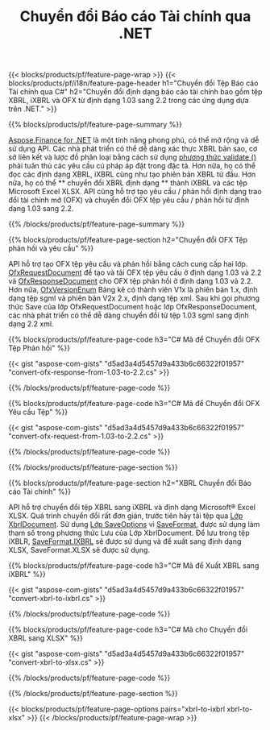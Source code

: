 ﻿---
title: Chuyển đổi Báo cáo Tài chính qua .NET
url: /vi/net/conversion/
description:  C# mã để chuyển đổi Báo cáo Tài chính trong XBRL, iXBRL (xbrl nội tuyến) và OFX tệp fomats qua thư viện .NET.
---
{{< blocks/products/pf/feature-page-wrap >}}
{{< blocks/products/pf/i18n/feature-page-header h1="Chuyển đổi Tệp Báo cáo Tài chính qua C#" h2="Chuyển đổi định dạng báo cáo tài chính bao gồm tệp XBRL, iXBRL và OFX từ định dạng 1.03 sang 2.2 trong các ứng dụng dựa trên .NET." >}}

{{% blocks/products/pf/feature-page-summary %}}

[Aspose.Finance for .NET](https://products.aspose.com/finance/net/) là một tính năng phong phú, có thể mở rộng và dễ sử dụng API. Các nhà phát triển có thể dễ dàng xác thực XBRL bản sao, cơ sở liên kết và lược đồ phân loại bằng cách sử dụng [phương thức validate ()](https://apireference.aspose.com/finance/net/aspose.finance.xbrl/xbrlinstance/methods/validate) phải tuân thủ các yêu cầu cú pháp áp đặt trong đặc tả. Hơn nữa, họ có thể đọc các định dạng XBRL, iXBRL cũng như tạo phiên bản XBRL từ đầu. Hơn nữa, họ có thể ** chuyển đổi XBRL định dạng ** thành iXBRL và các tệp Microsoft Excel XLSX. API cũng hỗ trợ tạo yêu cầu / phản hồi định dạng trao đổi tài chính mở (OFX) và chuyển đổi OFX tệp yêu cầu / phản hồi từ định dạng 1.03 sang 2.2.

{{% /blocks/products/pf/feature-page-summary %}}

{{% blocks/products/pf/feature-page-section h2="Chuyển đổi OFX Tệp phản hồi và yêu cầu" %}}

API hỗ trợ tạo OFX tệp yêu cầu và phản hồi bằng cách cung cấp hai lớp. [OfxRequestDocument](https://apireference.aspose.com/finance/net/aspose.finance.ofx/ofxrequestdocument) để tạo và tải OFX tệp yêu cầu ở định dạng 1.03 và 2.2 và [OfxResponseDocument](https://apireference.aspose.com/finance/net/aspose.finance.ofx/ofxresponsedocument) cho OFX tệp phản hồi ở định dạng 1.03 và 2.2. Hơn nữa, [OfxVersionEnum](https://apireference.aspose.com/finance/net/aspose.finance.ofx/ofxversionenum) Bảng kê có thành viên V1x là phiên bản 1.x, định dạng tệp sgml và phiên bản V2x 2.x, định dạng tệp xml. Sau khi gọi phương thức Save của lớp OfxRequestDocument hoặc lớp OfxResponseDocument, các nhà phát triển có thể dễ dàng chuyển đổi từ tệp 1.03 sgml sang định dạng 2.2 xml.


{{% blocks/products/pf/feature-page-code h3="C# Mã để Chuyển đổi OFX Tệp Phản hồi" %}}

{{< gist "aspose-com-gists" "d5ad3a4d5457d9a433b6c66322f01957" "convert-ofx-response-from-1.03-to-2.2.cs" >}} 

{{% /blocks/products/pf/feature-page-code %}}

{{% blocks/products/pf/feature-page-code h3="C# Mã để Chuyển đổi OFX Yêu cầu Tệp" %}}

{{< gist "aspose-com-gists" "d5ad3a4d5457d9a433b6c66322f01957" "convert-ofx-request-from-1.03-to-2.2.cs" >}} 

{{% /blocks/products/pf/feature-page-code %}}

{{% /blocks/products/pf/feature-page-section %}}

{{% blocks/products/pf/feature-page-section h2="XBRL Chuyển đổi Báo cáo Tài chính" %}}

API hỗ trợ chuyển đổi tệp XBRL sang iXBRL và định dạng Microsoft® Excel XLSX. Quá trình chuyển đổi rất đơn giản, trước tiên hãy tải tệp qua [Lớp XbrlDocument](https://apireference.aspose.com/finance/net/aspose.finance.xbrl/xbrldocument). Sử dụng [Lớp SaveOptions](https://apireference.aspose.com/finance/net/aspose.finance.xbrl/saveoptions) vì [SaveFormat](https://apireference.aspose.com/finance/net/aspose.finance.xbrl/saveoptions/properties/saveformat), được sử dụng làm tham số trong phương thức Lưu của Lớp XbrlDocument. Để lưu trong tệp iXBLR, [SaveFormat.IXBRL](https://apireference.aspose.com/finance/net/aspose.finance.xbrl/saveformat) sẽ được sử dụng và để xuất sang định dạng XLSX, SaveFormat.XLSX sẽ được sử dụng.

{{% blocks/products/pf/feature-page-code h3="C# Mã để Xuất XBRL sang iXBRL" %}}

{{< gist "aspose-com-gists" "d5ad3a4d5457d9a433b6c66322f01957" "convert-xbrl-to-ixbrl.cs" >}} 

{{% /blocks/products/pf/feature-page-code %}}

{{% blocks/products/pf/feature-page-code h3="C# Mã cho Chuyển đổi XBRL sang XLSX" %}}

{{< gist "aspose-com-gists" "d5ad3a4d5457d9a433b6c66322f01957" "convert-xbrl-to-xlsx.cs" >}} 

{{% /blocks/products/pf/feature-page-code %}}

{{% /blocks/products/pf/feature-page-section %}}

{{< blocks/products/pf/feature-page-options pairs="xbrl-to-ixbrl xbrl-to-xlsx" >}}
{{< /blocks/products/pf/feature-page-wrap >}}